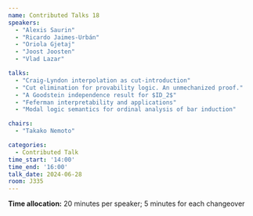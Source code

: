 ```yaml
---
name: Contributed Talks 18
speakers: 
  - "Alexis Saurin"
  - "Ricardo Jaimes-Urbán"
  - "Oriola Gjetaj"
  - "Joost Joosten"
  - "Vlad Lazar"

talks: 
  - "Craig-Lyndon interpolation as cut-introduction"
  - "Cut elimination for provability logic. An unmechanized proof."
  - "A Goodstein independence result for $ID_2$"
  - "Feferman interpretability and applications"
  - "Modal logic semantics for ordinal analysis of bar induction"

chairs:
  - "Takako Nemoto"

categories:
  - Contributed Talk
time_start: '14:00'
time_end: '16:00'
talk_date: 2024-06-28
room: J335
---
```

**Time allocation:** 20 minutes per speaker; 5 minutes for each changeover
